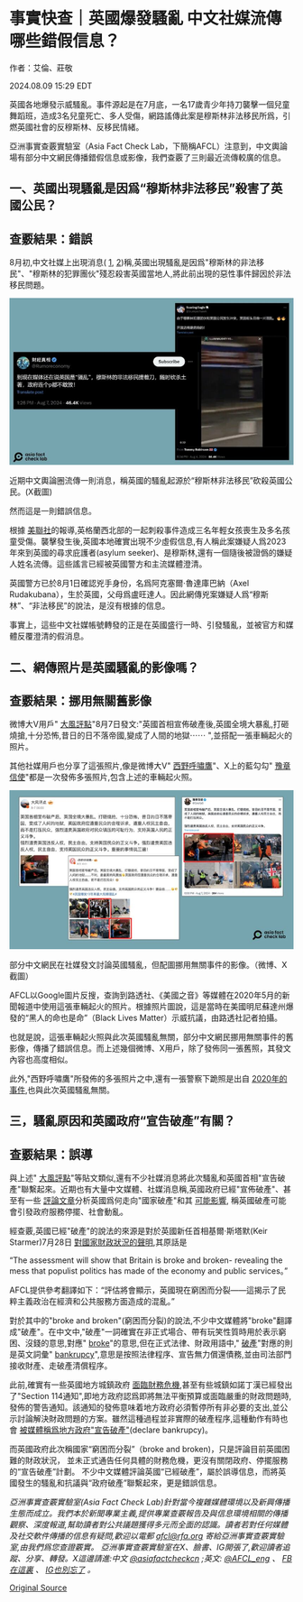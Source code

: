 # 事實快查｜英國爆發騷亂 中文社媒流傳哪些錯假信息？

作者：艾倫、莊敬

2024.08.09 15:29 EDT

英國各地爆發示威騷亂。事件源起是在7月底，一名17歲青少年持刀襲擊一個兒童舞蹈班，造成3名兒童死亡、多人受傷，網路謠傳此案是穆斯林非法移民所爲，引燃英國社會的反穆斯林、反移民情緒。

亞洲事實查覈實驗室（Asia Fact Check Lab，下簡稱AFCL）注意到，中文輿論場有部分中文網民傳播錯假信息或影像，我們查覈了三則最近流傳較廣的信息。

## 一、英國出現騷亂是因爲“穆斯林非法移民”殺害了英國公民？

## 查覈結果：錯誤

8月初,中文社媒上出現消息( [1](https://x.com/Rumoreconomy/status/1821055255507038506), [2](https://x.com/trumperhawk/status/1820075878677959136))稱,英國出現騷亂是因爲"穆斯林的非法移民"、"穆斯林的犯罪團伙"殘忍殺害英國當地人,將此前出現的惡性事件歸因於非法移民問題。

![1 (8).jpg](images/GUVHQRQ3PEQUYQNV26ZSLT6GKQ.jpg)

近期中文輿論圈流傳一則消息，稱英國的騷亂起源於“穆斯林非法移民”砍殺英國公民。(X截圖)

然而這是一則錯誤信息。

根據 [美聯社](https://apnews.com/article/uk-southport-stabbing-online-misinformation-1dcd23b803401416ac94ae458e5c9c06)的報導,英格蘭西北部的一起刺殺事件造成三名年輕女孩喪生及多名孩童受傷。襲擊發生後,英國本地確實出現不少虛假信息,有人稱此案嫌疑人爲2023年來到英國的尋求庇護者(asylum seeker)、是穆斯林,還有一個隨後被證僞的嫌疑人姓名流傳。這些謠言已經被英國警方和主流媒體澄清。

英國警方已於8月1日確認兇手身份，名爲阿克塞爾·魯達庫巴納（Axel Rudakubana），生於英國，父母爲盧旺達人。因此網傳兇案嫌疑人爲“穆斯林”、“非法移民”的說法，是沒有根據的信息。

事實上，這些中文社媒帳號轉發的正是在英國盛行一時、引發騷亂，並被官方和媒體反覆澄清的假消息。

## 二、網傳照片是英國騷亂的影像嗎？

## 查覈結果：挪用無關舊影像

微博大V用戶" [大風評點](https://m.weibo.cn/detail/5064523683464653)"8月7日發文:"英國首相宣佈破產後,英國全境大暴亂,打砸燒搶,十分恐怖,昔日的日不落帝國,變成了人間的地獄⋯⋯ ",並搭配一張車輛起火的照片。

其他社媒用戶也分享了這張照片,像是微博大V" [西野呼嘯鷹](https://m.weibo.cn/detail/5064823409475692)"、X上的藍勾勾" [豫章信使](https://twitter.com/Snofy8/status/1821138931280499046)"都是一次發佈多張照片,包含上述的車輛起火照。

![2 (8).png](images/B3BM7LY7LDKAXOFQDPIHL5SX2Y.png)

部分中文網民在社媒發文討論英國騷亂，但配圖挪用無關事件的影像。（微博、X截圖）

AFCL以Google圖片反搜，查詢到路透社、《美國之音》等媒體在2020年5月的新聞報道中使用這張車輛起火的照片。根據照片圖說，這是當時在美國明尼蘇達州爆發的“黑人的命也是命”（Black Lives Matter）示威抗議，由路透社記者拍攝。

也就是說，這張車輛起火照與此次英國騷亂無關，部分中文網民挪用無關事件的舊影像，傳播了錯誤信息。而上述幾個微博、X用戶，除了發佈同一張舊照，其發文內容也高度相似。

此外,"西野呼嘯鷹"所發佈的多張照片之中,還有一張警察下跪照是出自 [2020年的事件](https://www.alamy.com/london-britain-3rd-june-2020-two-policemen-kneel-down-in-front-of-protesters-outside-downing-street-in-london-britain-on-june-3-2020-thousands-of-people-gathered-in-london-on-wednesday-to-protest-over-the-death-of-george-floyd-an-unarmed-black-man-suffocated-to-death-by-a-white-police-officer-in-the-mid-western-us-state-of-minnesota-last-week-credit-ray-tangxinhuaalamy-live-news-image360181447.html),也與此次英國騷亂無關。

## 三，騷亂原因和英國政府“宣告破產”有關？

## 查覈結果：誤導

與上述" [大風評點](https://m.weibo.cn/detail/5064523683464653)"等貼文類似,還有不少社媒消息將此次騷亂和英國首相"宣告破產"聯繫起來。近期也有大量中文媒體、社媒消息稱,英國政府已經"宣佈破產"、甚至有一些 [評論文章](http://hsb.hspress.net/system/2024/0731/222014.shtml)分析英國爲何走向"國家破產"和其 [可能影響](https://www.sohu.com/a/797849092_121739944#:~:text=%E6%94%BF%E5%BA%9C%E7%A0%B4%E4%BA%A7%E5%AF%BC%E8%87%B4%E7%9A%84%E5%85%AC%E5%85%B1,%E4%B8%BA%E9%9A%BE%E4%BB%A5%E8%A7%A3%E5%86%B3%E7%9A%84%E5%8E%8B%E5%8A%9B%E3%80%82), 稱英國破產可能會引發政府服務停擺、社會動亂。

經查覈,英國已經"破產"的說法的來源是對於英國新任首相基爾·斯塔默(Keir Starmer)7月28日 [對國家財政狀況的聲明](https://www.reuters.com/world/uk/britain-is-broke-broken-new-government-declares-2024-07-27/),其原話是

“The assessment will show that Britain is broke and broken- revealing the mess that populist politics has made of the economy and public services。”

AFCL提供參考翻譯如下：“評估將會顯示，英國現在窮困而分裂——這揭示了民粹主義政治在經濟和公共服務方面造成的混亂。”

對於其中的"broke and broken"(窮困而分裂)的說法,不少中文媒體將"broke"翻譯成"破產"。在中文中,"破產"一詞確實在非正式場合、帶有玩笑性質時用於表示窮困、沒錢的意思,對應" [broke](https://dictionary.cambridge.org/us/dictionary/english/broke)"的意思,但在正式法律、財政用語中," [破產](https://www.zdic.net/hans/%E7%A0%B4%E4%BA%A7)"對應的則是英文詞彙" [bankrupcy](https://dictionary.cambridge.org/us/dictionary/english/bankruptcy)",意思是按照法律程序、宣告無力償還債務,並由司法部門接收財產、走破產清償程序。

此前,確實有一些英國地方城鎮政府 [面臨財務危機](https://www.theguardian.com/society/2023/dec/06/english-town-halls-face-unprecedented-rise-in-bankruptcies-council-leaders-warn),甚至有些城鎮如諾丁漢已經發出了"Section 114通知",即地方政府認爲即將無法平衡預算或面臨嚴重的財政問題時,發佈的警告通知。該通知的發佈意味着地方政府必須暫停所有非必要的支出,並公示討論解決財政問題的方案。雖然這種過程並非實際的破產程序,這種動作有時也會 [被媒體稱爲地方政府"宣告破產"](https://www.theguardian.com/uk-news/2023/nov/29/nottingham-city-council-issues-114-notice-in-effect-declaring-itself-bankrupt)(declare bankrupcy)。

而英國政府此次稱國家“窮困而分裂”（broke and broken)，只是評論目前英國困難的財政狀況， 並未正式通告任何具體的財務危機，更沒有關閉政府、停擺服務的“宣告破產”計劃。 不少中文媒體評論英國“已經破產”，屬於誤導信息，而將英國發生的騷亂和抗議與“政府破產”聯繫起來，更是錯誤信息。

*亞洲事實查覈實驗室(Asia Fact Check Lab)針對當今複雜媒體環境以及新興傳播生態而成立。我們本於新聞專業主義,提供專業查覈報告及與信息環境相關的傳播觀察、深度報道,幫助讀者對公共議題獲得多元而全面的認識。讀者若對任何媒體及社交軟件傳播的信息有疑問,歡迎以電郵*  [*afcl@rfa.org*](mailto:afcl@rfa.org)  *寄給亞洲事實查覈實驗室,由我們爲您查證覈實。* *亞洲事實查覈實驗室在X、臉書、IG開張了,歡迎讀者追蹤、分享、轉發。X這邊請進:中文*  [*@asiafactcheckcn*](https://twitter.com/asiafactcheckcn)  *;英文:*  [*@AFCL\_eng*](https://twitter.com/AFCL_eng)  *、*  [*FB在這裏*](https://www.facebook.com/asiafactchecklabcn)  *、*  [*IG也別忘了*](https://www.instagram.com/asiafactchecklab/)  *。*



[Original Source](https://www.rfa.org/mandarin/shishi-hecha/hc-uk-anti-immigrants-riot-08092024152935.html)